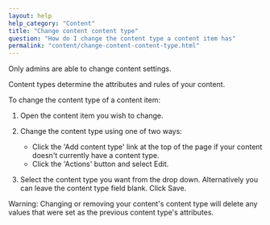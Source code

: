 ```yaml
---
layout: help
help_category: "Content"
title: "Change content content type"
question: "How do I change the content type a content item has"
permalink: "content/change-content-content-type.html"
---
```


Only admins are able to change content settings.

Content types determine the attributes and rules of your content.

To change the content type of a content item:

1.  Open the content item you wish to change.
2.  Change the content type using one of two ways:
    * Click the \'Add content type\' link at the top of the page if your
      content doesn\'t currently have a content type.
    * Click the \'Actions\' button and select Edit.

3.  Select the content type you want from the drop down. Alternatively
    you can leave the content type field blank. Click Save.

Warning: Changing or removing your content\'s content type will delete
any values that were set as the previous content type\'s attributes.

